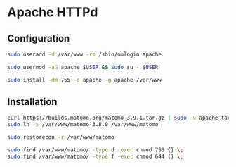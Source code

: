 # Apache HTTPd

## Configuration

```sh
sudo useradd -d /var/www -rs /sbin/nologin apache
```

```sh
sudo usermod -aG apache $USER && sudo su - $USER
```

```sh
sudo install -dm 755 -o apache -g apache /var/www
```

## Installation

```sh
curl https://builds.matomo.org/matomo-3.9.1.tar.gz | sudo -u apache tar -xzC /var/www --transform s/matomo/matomo-3.8.0/ matomo --no-same-owner --no-same-permissions
sudo ln -s /var/www/matomo-3.8.0 /var/www/matomo
```

```sh
sudo restorecon -r /var/www/matomo
```

```sh
sudo find /var/www/matomo/ -type d -exec chmod 755 {} \;
sudo find /var/www/matomo/ -type f -exec chmod 644 {} \;
```
